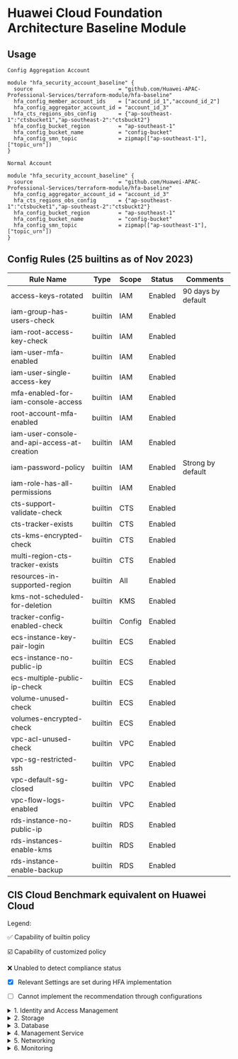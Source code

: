 # Huawei Cloud Foundation Architecture Baseline Module

## Usage
`Config Aggregation Account`  

```hcl
module "hfa_security_account_baseline" {
  source                           = "github.com/Huawei-APAC-Professional-Services/terraform-module/hfa-baseline"
  hfa_config_member_account_ids    = ["accund_id_1","accound_id_2"]
  hfa_config_aggregator_account_id = "account_id_3"
  hfa_cts_regions_obs_config       = {"ap-southeast-1":"ctsbucket1","ap-southeast-2":"ctsbuckt2"}
  hfa_config_bucket_region         = "ap-southeast-1"
  hfa_config_bucket_name           = "config-bucket"
  hfa_config_smn_topic             = zipmap(["ap-southeast-1"], ["topic_urn"])
}
``` 

`Normal Account` 
```hcl
module "hfa_security_account_baseline" {
  source                           = "github.com/Huawei-APAC-Professional-Services/terraform-module/hfa-baseline"
  hfa_config_aggregator_account_id = "account_id_3"
  hfa_cts_regions_obs_config       = {"ap-southeast-1":"ctsbucket1","ap-southeast-2":"ctsbuckt2"}
  hfa_config_bucket_region         = "ap-southeast-1"
  hfa_config_bucket_name           = "config-bucket"
  hfa_config_smn_topic             = zipmap(["ap-southeast-1"], ["topic_urn"])
}
``` 

## Config Rules (25 builtins as of Nov 2023)
| Rule Name                                   | Type    | Scope  | Status  | Comments           |
|---------------------------------------------|---------|--------|---------|--------------------|
| access-keys-rotated                         | builtin | IAM    | Enabled | 90 days by default |
| iam-group-has-users-check                   | builtin | IAM    | Enabled |                    |
| iam-root-access-key-check                   | builtin | IAM    | Enabled |                    |
| iam-user-mfa-enabled                        | builtin | IAM    | Enabled |                    |
| iam-user-single-access-key                  | builtin | IAM    | Enabled |                    |
| mfa-enabled-for-iam-console-access          | builtin | IAM    | Enabled |                    |
| root-account-mfa-enabled                    | builtin | IAM    | Enabled |                    |
| iam-user-console-and-api-access-at-creation | builtin | IAM    | Enabled |                    |
| iam-password-policy                         | builtin | IAM    | Enabled | Strong by default  |
| iam-role-has-all-permissions                | builtin | IAM    | Enabled |                    |
| cts-support-validate-check                  | builtin | CTS    | Enabled |                    |
| cts-tracker-exists                          | builtin | CTS    | Enabled |                    |
| cts-kms-encrypted-check                     | builtin | CTS    | Enabled |                    |
| multi-region-cts-tracker-exists             | builtin | CTS    | Enabled |                    |
| resources-in-supported-region               | builtin | All    | Enabled |                    |
| kms-not-scheduled-for-deletion              | builtin | KMS    | Enabled |                    |
| tracker-config-enabled-check                | builtin | Config | Enabled |                    |
| ecs-instance-key-pair-login                 | builtin | ECS    | Enabled |                    |
| ecs-instance-no-public-ip                   | builtin | ECS    | Enabled |                    |
| ecs-multiple-public-ip-check                | builtin | ECS    | Enabled |                    |
| volume-unused-check                         | builtin | ECS    | Enabled |                    |
| volumes-encrypted-check                     | builtin | ECS    | Enabled |                    |
| vpc-acl-unused-check                        | builtin | VPC    | Enabled |                    |
| vpc-sg-restricted-ssh                       | builtin | VPC    | Enabled |                    |
| vpc-default-sg-closed                       | builtin | VPC    | Enabled |                    |
| vpc-flow-logs-enabled                       | builtin | VPC    | Enabled |                    |
| rds-instance-no-public-ip                   | builtin | RDS    | Enabled |                    |
| rds-instances-enable-kms                    | builtin | RDS    | Enabled |                    |
| rds-instance-enable-backup                  | builtin | RDS    | Enabled |                    |

## CIS Cloud Benchmark equivalent on Huawei Cloud

Legend:

:white_check_mark: Capability of builtin policy

:ballot_box_with_check: Capability of customized policy

:x: Unabled to detect compliance status

- [x] Relevant Settings are set during HFA implementation
- [ ] Cannot implement the recommendation through configurations


<details>

<summary>1. Identity and Access Management</summary>

This section contains recommendations for configuring identity and access management related options.

- [ ]  1.1 Maintain account contact details [`Config`: :x:]
:bangbang: **Change Event is captured by CTS but not supported by Key Event Notifications and Config**
- [ ]  1.2 Ensure no 'root' user account access key exists [`Config`: :x:]
- [ ]  1.3 Ensure MFA is enabled for the 'root' user account [`Config`: :white_check_mark:]
- [ ]  1.4 Eliminate use of the 'root' user for administrative and daily tasks [`Config`: :x:]
- [x]  1.5 Ensure IAM password policy requires strong password or minimum length of 14 or greater [`Config`: :white_check_mark:]
- [x]  1.6 Ensure IAM password policy prevents password reuse [`Config`: :x:]
- [ ]  1.7 Ensure multi-factor authentication (MFA) is enabled for all IAM users that have a console password [`Config`: :white_check_mark:]
- [ ]  1.8 Do not setup access keys during initial user setup for all IAM users that have a console password [`Config`: :white_check_mark:]
- [ ]  1.9 Ensure credentials unused for 45 days or greater are disabled [`Config`: :x:]
- [ ]  1.10 Ensure there is only one active access key available for any single IAM user with console access [`Config`: :white_check_mark:]
- [ ]  1.11 Ensure access keys are rotated every 90 days or less [`Config`: :white_check_mark:]
- [ ]  1.12 Ensure IAM Users Receive Permissions Only Through Groups [`Config`: :x:]
- [ ]  1.13 Ensure IAM policies that allow full "*:*" administrative privileges are not attached [`Config`: :white_check_mark:]
- [ ]  1.14 Ensure hardware MFA is enabled for the 'root' user account [`Config`: :white_check_mark:]
- [ ]  1.15 Ensure IAM users are managed centrally via identity federation or AWS Organizations for multi-account environments [`Config`: :x:]
- [ ]  1.16 Ensure IAM users are managed centrally via identity federation or AWS Organizations for multi-account environments [`Config`: :ballot_box_with_check:]
</details>

<details>

<summary>2. Storage</summary>

This section contains recommendations for storage related services.

- [x]  2.1 Ensure MFA Delete is enabled on OBS buckets [`Config`: :x:]
           :information_source: **Critial Operation Protection enabled**
- [ ]  2.2 Ensure that OBS Buckets are not public accessible [`Config`: :x:]
- [ ]  2.3 Ensure that encryption is enabled for SFS file systems [`Config`: :x:]
- [ ]  2.1 Ensure EBS Volume Encryption is Enabled in all Regions [`Config`: :white_check_mark:]

</details>


<details>
<summary>3. Database</summary>

- [ ]  3.1 Ensure that encryption-at-rest is enabled for RDS Instances [`Config`: :white_check_mark:]
- [ ]  3.2 Ensure that public access is not given to RDS Instance [`Config`: :white_check_mark:]
- [ ]  3.3 Ensure that automated backup is enabled RDS Instance [`Config`: :white_check_mark:]

</details>


<details>
<summary>4. Management Service</summary>
This section contains recommendations for management related services.

- [x]  4.1 Ensure CTS is enabled in all regions [`Config`: :white_check_mark:]
- [x]  4.2 Ensure CTS log file validation is enabled [`Config`: :white_check_mark:]
- [x]  4.3 Ensure the OBS bucket used to store CTS logs is not publicly accessible [`Config`: :x:]
- [ ]  4.4 Ensure CTS trails are integrated with LTS  [`Config`: :x:]
- [x]  4.5 Ensure Config is enabled in all regions [`Config`: :white_check_mark:]
- [ ]  4.6 Ensure OBS bucket access logging is enabled on the CTS OBS bucket [`Config`: :x:]
- [x]  4.7 Ensure CTS logs are encrypted at rest using KMS CMKs [`Config`: :x:]
- [ ]  4.8 Ensure rotation for customer created symmetric CMKs is enabled [`Config`: :x:]
- [ ]  4.9 Ensure VPC flow logging is enabled in all VPCs [`Config`: :x:]
- [ ]  4.10 Ensure that Object-level logging for write events is enabled for OBS bucket [`Config`: :x:]

</details>

<details>
<summary>5. Networking</summary>

- [ ]  5.1 Ensure no Network ACLs allow ingress from 0.0.0.0/0 to remote server administration ports [`Config`: :x:]
- [ ]  5.2 Ensure no security groups allow ingress from 0.0.0.0/0 to remote server administration ports [`Config`: :x:]
- [ ]  5.3 Ensure no security groups allow ingress from ::/0 to remote server administration ports [`Config`: :x:]
- [ ]  5.4 Ensure no security groups allow ingress from ::/0 to remote server administration ports [`Config`: :x:]
- [ ]  5.5 Ensure the default security group of every VPC restricts all traffic [`Config`: :x:]

</details>

<details>
<summary>6. Monitoring</summary>

- [ ]  6.1 Ensure unauthorized API calls are monitored [`CTS Key Events Notifications`: :x:]
- [ ]  6.2 Ensure management console sign-in without MFA is monitored [`CTS Key Events Notifications`: :x:]
- [x]  6.3 Ensure usage of 'root' account is monitored [`CTS Key Events Notifications`: :white_check_mark:]
- [x]  6.4 Ensure IAM policy changes are monitored [`CTS Key Events Notifications`: :white_check_mark:]
- [x]  6.5 Ensure CTS configuration changes are monitored [`CTS Key Events Notifications`: :white_check_mark:]
- [ ]  6.6 Ensure Huawei Cloud Management Console authentication failures are monitored[`CTS Key Events Notifications`:  :x:]
- [x]  6.7 Ensure disabling or scheduled deletion of customer created CMKs is monitored [`CTS Key Events Notifications`:  :white_check_mark:]
- [x]  6.8 Ensure OBS bucket policy changes are monitored [`CTS Key Events Notifications`:  :white_check_mark:]
- [x]  6.9 Ensure Config configuration changes are monitored [`CTS Key Events Notifications`:  :white_check_mark:]
- [x]  6.10 Ensure security group changes are monitored[`CTS Key Events Notifications`:  :white_check_mark:]
- [x]  6.11 Ensure Network Access Control Lists (NACL) changes are monitored [`CTS Key Events Notifications`:  :white_check_mark:]
- [x]  6.12 Ensure route table changes are monitored [`CTS Key Events Notifications`:  :white_check_mark:]
- [x]  6.13 Ensure VPC changes are monitored [`CTS Key Events Notifications`:  :white_check_mark:]
- [x]  6.14 Ensure Organizations changes are monitored [`CTS Key Events Notifications`:  :white_check_mark:]
- [ ]  6.15 Ensure Account information changes are monitored [`CTS Key Events Notifications`: :x:]

</details>